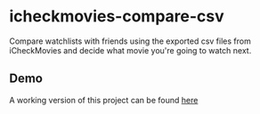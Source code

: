# icheckmovies-compare-csv
Compare watchlists with friends using the exported csv files from iCheckMovies and decide what movie you're going to watch next.

## Demo
A working version of this project can be found [here](https://donaldini.github.io/icheckmovies-compare-csv/)

